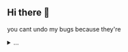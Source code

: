 ## Hi there 👋

you cant undo my bugs because they're
<details>
<summary>...</summary
  // ‘//   // \\ //`|| |\  || ||‾‾|| ||  ||‾‾》\\      \\‾‾\\
 // //\\ //   \\//  || ||\\|| ||     ||  ||=《 \\      \\=
//,//  \//     \/   ||,||  \| ||_||  ||, ||__》 \\_\\  \\_\\

</details>



<!--
**StevenRotelli/Stevenrotelli** is a ✨ _special_ ✨ repository because its `README.md` (this file) appears on your GitHub profile.

Here are some ideas to get you started:

- 🔭 I’m currently working on ...
- 🌱 I’m currently learning ...
- 👯 I’m looking to collaborate on ...
- 🤔 I’m looking for help with ...
- 💬 Ask me about ...
- 📫 How to reach me: ...
- 😄 Pronouns: ...
- ⚡ Fun fact: ...
-->
